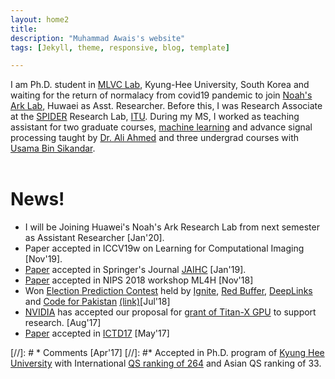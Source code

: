 ```yaml
---
layout: home2
title: 
description: "Muhammad Awais's website"
tags: [Jekyll, theme, responsive, blog, template]

---
```

I am Ph.D. student in [MLVC Lab](https://sites.google.com/a/khu.ac.kr/mlvc/), Kyung-Hee University, South Korea and waiting for the return of normalacy from covid19 pandemic to join [Noah's Ark Lab](http://www.noahlab.com.hk/), Huwaei as Asst. Researcher. Before this, I was Research Associate at the [SPIDER](http://www.spider.itu.edu.pk) Research Lab, [ITU](http://www.itu.edu.pk/). During my MS, I worked as teaching assistant for two graduate courses, [machine learning](https://awaisrauf.github.io/ee512/) and advance signal processing taught by [Dr. Ali Ahmed](https://itu.edu.pk/faculty-itu/dr-ali-ahmed/) and three undergrad courses with [Usama Bin Sikandar](http://usamabinsikandar.weebly.com/teaching.html).<br><br>



# News!
* I will be Joining Huawei's Noah's Ark Research Lab from next semester as Assistant Researcher [Jan'20]. 
* Paper accepted in ICCV19w on Learning for Computational Imaging [Nov'19]. 
* [Paper](https://awaisrauf.github.io/election_prediction) accepted in Springer's Journal [JAIHC](https://www.springer.com/engineering/computational+intelligence+and+complexity/journal/12652) [Jan'19].  
* [Paper](https://awaisrauf.github.io/xray-denoising) accepted in NIPS 2018 workshop ML4H [Nov'18]
* Won [Election Prediction Contest](http://awaisrauf.github.com/election_prediction) held by [Ignite](https://ignite.org.pk/),
 [Red Buffer](http://redbuffer.net/), [DeepLinks](http://deeplinks.pk/) and [Code for Pakistan](https://twitter.com/CodeforPakistan/status/1024623283973578755) [(link)](https://propakistani.pk/2018/08/01/first-ever-election-prediction-contest-in-pakistan-concludes/)[Jul'18]
* [NVIDIA](https://www.nvidia.com) has accepted our proposal for [grant of Titan-X GPU](https://developer.nvidia.com/academic_gpu_seeding) to support research. [Aug'17] 
* [Paper](https://dl.acm.org/citation.cfm?id=3136597) accepted in [ICTD17](http://ictd2017.itu.edu.pk/) [May'17]

[//]: # * Comments [Apr'17]
[//]: #* Accepted in Ph.D. program of [Kyung Hee University](http://old_www.khu.ac.kr/eng/index.jsp) with International [QS ranking of 264](https://www.topuniversities.com/universities/kyung-hee-university) and Asian QS ranking of 33.



